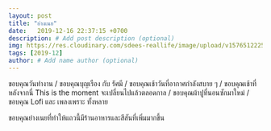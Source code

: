 ```yaml
---
layout: post
title: "ย่างเนย"
date:   2019-12-16 22:37:15 +0700
description: # Add post description (optional)
img: https://res.cloudinary.com/sdees-reallife/image/upload/v1576512225/IMG_20191216_183853.jpg # Add image post (optional)
tags: [2019-12]
author: # Add name author (optional)
---
```

ขอบคุณวันทำงาน / ขอบคุณบุญเรือง กับ รัศมี / ขอบคุณเช้าวันที่อากาศกำลังสบาย ๆ / ขอบคุณเช้าที่หลังจากนี่ This is the moment จะเปลี่ยนไปแล้วตลอดกาล / ขอบคุณผ้าปูที่นอนซักมาใหม่ / ขอบคุณ Lofi และ เพลงเพราะ ทั้งหลาย

<i class="fa fa-child" style="color:plum"></i>

ขอบคุณย่างเนยที่ทำให้แถวนี้มีร้านอาหารและสีสันที่เพิ่มมากขึ้น
